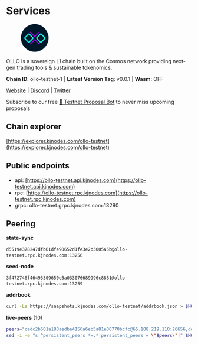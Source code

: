 # Services

<figure><img src="https://raw.githubusercontent.com/kj89/cosmos-images/main/logos/ollo.png" alt=""><figcaption></figcaption></figure>

OLLO is a sovereign L1 chain built on the Cosmos network providing  next-gen trading tools & sustainable tokenomics.

**Chain ID**: ollo-testnet-1 | **Latest Version Tag**: v0.0.1 | **Wasm**: OFF

[Website](https://www.ollostation.zone) | [Discord](https://discord.com/invite/GxBqZ9mSSm) | [Twitter](https://twitter.com/OLLOStation)



Subscribe to our free [🤖 Testnet Proposal Bot](https://t.me/kjnodes_testnet_proposal_bot) to never miss upcoming proposals


## Chain explorer
[https://explorer.kjnodes.com/ollo-testnet](https://explorer.kjnodes.com/ollo-testnet)

## Public endpoints

* api: [https://ollo-testnet.api.kjnodes.com](https://ollo-testnet.api.kjnodes.com)
* rpc: [https://ollo-testnet.rpc.kjnodes.com](https://ollo-testnet.rpc.kjnodes.com)
* grpc: ollo-testnet.grpc.kjnodes.com:13290

## Peering

**state-sync**

```text
d5519e378247dfb61dfe90652d1fe3e2b3005a5b@ollo-testnet.rpc.kjnodes.com:13256
```

**seed-node**

```text
3f472746f46493309650e5a033076689996c8881@ollo-testnet.rpc.kjnodes.com:13259
```

**addrbook**
```bash
curl -Ls https://snapshots.kjnodes.com/ollo-testnet/addrbook.json > $HOME/.ollo/config/addrbook.json
```

**live-peers** (10)
```bash
peers="cadc2b601a188aedbe4156a6eb5a81e00770bcfc@65.108.219.110:26656,dd577d8f2e997d7e70495640aff124ddb70d1a21@95.217.192.222:26656,d5519e378247dfb61dfe90652d1fe3e2b3005a5b@65.109.68.190:13256,9865c6e15faced6643adc228e3a59744e1b4e277@116.203.29.162:46656,69d2c02f413bea1376f5398646f0c2ce0f82d62e@141.94.73.93:26656,e2d59891f1aed38fe8884c63e0bb00f8ddc41b6f@5.78.46.66:26656,036d17d15c4e36cee8d93f9fb1a5ad5cb956631f@213.136.76.191:26656,1e5d9db4138ed31ecf81b09365230d33360f8cde@65.109.81.119:32656,125b0e30f00df3ff2ee7b29b7992ed888998ad31@65.109.28.177:47656,dba5e8b41c4e369418f83a449966e4eb7ca05cd4@65.109.23.114:18156"
sed -i -e "s|^persistent_peers *=.*|persistent_peers = \"$peers\"|" $HOME/.ollo/config/config.toml
```
